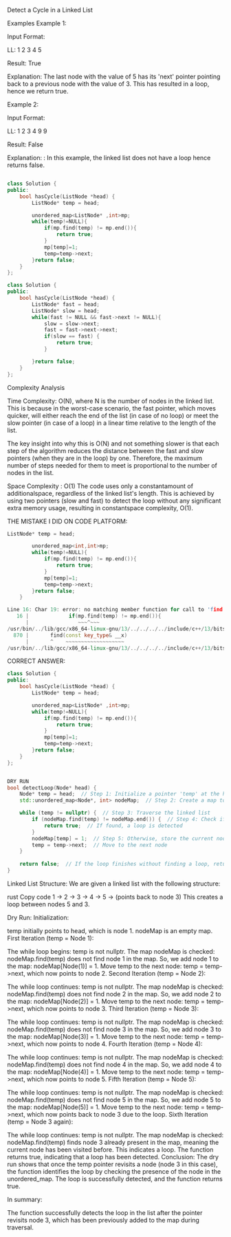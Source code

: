 Detect a Cycle in a Linked List


Examples
Example 1:

Input Format:

LL: 1 2 3 4 5


Result: True

Explanation: The last node with the value of 5 has its 'next' pointer pointing back to a previous node with the value of 3. This has resulted in a loop, hence we return true.

Example 2:

Input Format:

LL: 1 2 3 4 9 9


Result: False

Explanation: : In this example, the linked list does not have a loop hence returns false.


```cpp

class Solution {
public:
    bool hasCycle(ListNode *head) {
        ListNode* temp = head;

        unordered_map<ListNode* ,int>mp;
        while(temp!=NULL){
            if(mp.find(temp) != mp.end()){
                return true;
            }
            mp[temp]=1;
            temp=temp->next;
        }return false;
    }
};


```
```cpp
class Solution {
public:
    bool hasCycle(ListNode *head) {
        ListNode* fast = head;
        ListNode* slow = head;
        while(fast != NULL && fast->next != NULL){
            slow = slow->next;
            fast = fast->next->next;
            if(slow == fast) {
                return true;
            }

        }return false;
    }
};

```

Complexity Analysis

Time Complexity: O(N), where N is the number of nodes in the linked list. This is because in the worst-case scenario, the fast pointer, which moves quicker, will either reach the end of the list (in case of no loop) or meet the slow pointer (in case of a loop) in a linear time relative to the length of the list.

The key insight into why this is O(N) and not something slower is that each step of the algorithm reduces the distance between the fast and slow pointers (when they are in the loop) by one. Therefore, the maximum number of steps needed for them to meet is proportional to the number of nodes in the list.


Space Complexity : O(1) The code uses only a constantamount of additionalspace, regardless of the linked list's length. This is achieved by using two pointers (slow and fast) to detect the loop without any significant extra memory usage, resulting in constantspace complexity, O(1).


  THE MISTAKE I DID ON CODE PLATFORM:
```cpp
ListNode* temp = head;

        unordered_map<int,int>mp;
        while(temp!=NULL){
            if(mp.find(temp) != mp.end()){
                return true;
            }
            mp[temp]=1;
            temp=temp->next;
        }return false;
    }

Line 16: Char 19: error: no matching member function for call to 'find'
   16 |             if(mp.find(temp) != mp.end()){
      |                ~~~^~~~
/usr/bin/../lib/gcc/x86_64-linux-gnu/13/../../../../include/c++/13/bits/unordered_map.h:875:7: note: candidate function not viable: no known conversion from 'ListNode *' to 'const key_type' (aka 'const int') for 1st argument
  870 |       find(const key_type& __x)
      |       ^    ~~~~~~~~~~~~~~~~~~~
/usr/bin/../lib/gcc/x86_64-linux-gnu/13/../../../../include/c++/13/bits/unordered_map.h:886:7: note: candidate function not viable: no known conversion from 'ListNode *' to 'const key_type' (aka 'const int') for 1st argument
```

CORRECT ANSWER:
```cpp
class Solution {
public:
    bool hasCycle(ListNode *head) {
        ListNode* temp = head;

        unordered_map<ListNode* ,int>mp;
        while(temp!=NULL){
            if(mp.find(temp) != mp.end()){
                return true;
            }
            mp[temp]=1;
            temp=temp->next;
        }return false;
    }
};


DRY RUN 
bool detectLoop(Node* head) {
    Node* temp = head;  // Step 1: Initialize a pointer 'temp' at the head
    std::unordered_map<Node*, int> nodeMap;  // Step 2: Create a map to store visited nodes

    while (temp != nullptr) {  // Step 3: Traverse the linked list
        if (nodeMap.find(temp) != nodeMap.end()) {  // Step 4: Check if 'temp' is already in the map
            return true;  // If found, a loop is detected
        }
        nodeMap[temp] = 1;  // Step 5: Otherwise, store the current node in the map
        temp = temp->next;  // Move to the next node
    }
    
    return false;  // If the loop finishes without finding a loop, return false
}
```
Linked List Structure:
We are given a linked list with the following structure:

rust
Copy code
1 -> 2 -> 3 -> 4 -> 5 -> (points back to node 3)
This creates a loop between nodes 5 and 3.

Dry Run:
Initialization:

temp initially points to head, which is node 1.
nodeMap is an empty map.
First Iteration (temp = Node 1):

The while loop begins: temp is not nullptr.
The map nodeMap is checked: nodeMap.find(temp) does not find node 1 in the map.
So, we add node 1 to the map: nodeMap[Node(1)] = 1.
Move temp to the next node: temp = temp->next, which now points to node 2.
Second Iteration (temp = Node 2):

The while loop continues: temp is not nullptr.
The map nodeMap is checked: nodeMap.find(temp) does not find node 2 in the map.
So, we add node 2 to the map: nodeMap[Node(2)] = 1.
Move temp to the next node: temp = temp->next, which now points to node 3.
Third Iteration (temp = Node 3):

The while loop continues: temp is not nullptr.
The map nodeMap is checked: nodeMap.find(temp) does not find node 3 in the map.
So, we add node 3 to the map: nodeMap[Node(3)] = 1.
Move temp to the next node: temp = temp->next, which now points to node 4.
Fourth Iteration (temp = Node 4):

The while loop continues: temp is not nullptr.
The map nodeMap is checked: nodeMap.find(temp) does not find node 4 in the map.
So, we add node 4 to the map: nodeMap[Node(4)] = 1.
Move temp to the next node: temp = temp->next, which now points to node 5.
Fifth Iteration (temp = Node 5):

The while loop continues: temp is not nullptr.
The map nodeMap is checked: nodeMap.find(temp) does not find node 5 in the map.
So, we add node 5 to the map: nodeMap[Node(5)] = 1.
Move temp to the next node: temp = temp->next, which now points back to node 3 due to the loop.
Sixth Iteration (temp = Node 3 again):

The while loop continues: temp is not nullptr.
The map nodeMap is checked: nodeMap.find(temp) finds node 3 already present in the map, meaning the current node has been visited before. This indicates a loop.
The function returns true, indicating that a loop has been detected.
Conclusion:
The dry run shows that once the temp pointer revisits a node (node 3 in this case), the function identifies the loop by checking the presence of the node in the unordered_map. The loop is successfully detected, and the function returns true.

In summary:

The function successfully detects the loop in the list after the pointer revisits node 3, which has been previously added to the map during traversal.
